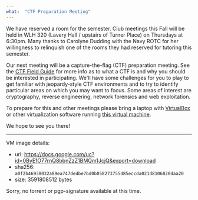 ```yaml
---
what:  "CTF Preparation Meeting"
---
```

We have reserved a room for the semester.
Club meetings this Fall will be held in WLH 320 (Lavery Hall / upstairs of Turner Place) on Thursdays at 6:30pm.
Many thanks to Carolyne Dudding with the Navy ROTC for her willingness to relinquish one of the rooms they had reserved for tutoring this semester.

Our next meeting will be a capture-the-flag (CTF) preparation meeting.
See the [CTF Field Guide][ctfguide] for more info as to what a CTF is and why you should be interested in participating.
We'll have some challenges for you to play to get familiar with jeopardy-style CTF environments and to try to identify particular areas on which you may want to focus.
Some areas of interest are cryptography, reverse engineering, network forensics and web exploitation.

To prepare for this and other meetings please bring a laptop with [VirtualBox][virtualbox] or other virtualization software running [this virtual machine][vm].

We hope to see you there!

---

VM image details:

 - url: <https://docs.google.com/uc?id=0ByEfO77rnQ8bbnZzZ1BMQm1JcjQ&export=download>
 - sha256: `a0f2b46938032a89ea747de4be7bd0b058273755d85eccda021d8106820daa20`
 - size: 3591808512 bytes

Sorry, no torrent or pgp-signature available at this time.

[virtualbox]: https://www.virtualbox.org/
[ctfguide]: https://trailofbits.github.io/ctf/
[vm]: https://docs.google.com/uc?id=0ByEfO77rnQ8bbnZzZ1BMQm1JcjQ&export=download
